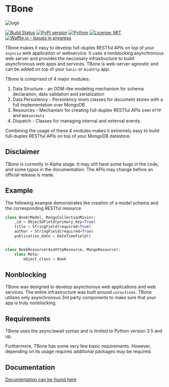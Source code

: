 # TBone

![logo](https://user-images.githubusercontent.com/3540587/31142318-9ee5dfa0-a882-11e7-998e-064147470615.png)


[![Build Status](https://travis-ci.org/475Cumulus/TBone.svg?branch=master)](https://travis-ci.org/475Cumulus/TBone)
[![PyPI version](https://badge.fury.io/py/tbone.svg)](https://badge.fury.io/py/tbone)
[![Python](https://img.shields.io/pypi/pyversions/gain.svg)](https://pypi.python.org/pypi/gain/)
[![License: MIT](https://img.shields.io/badge/License-MIT-blue.svg)](https://opensource.org/licenses/MIT)
[![Waffle.io - Issues in progress](https://badge.waffle.io/475Cumulus/TBone.svg?label=in%20progress&title=In%20Progress)](http://waffle.io/475Cumulus/TBone)

TBone makes it easy to develop full-duplex RESTful APIs on top of your `asyncio` web application or webservice.
It uses a nonblocking asynchronous web server and provides the neccesary infrastructure to build asynchronous web apps and services.
TBone is web-server agnostic and can be added on top of your `Sanic` or `Aiohttp` app.


TBone is comprised of 4 major modules:

1. Data Structure - an ODM-like modeling mechanism for schema declaration, data validation and serialization
2. Data Persistency - Persistency mixin classes for document stores with a full implementation over MongoDB
3. Resources - Mechanism for creating full-duplex RESTful APIs over `HTTP` and `Websockets`
4. Dispatch - Classes for managing internal and external events.

Combining the usage of these 4 modules makes it extremely easy to build full-duplex RESTful APIs on top of your MongoDB datastore.


## Disclaimer

TBone is currently in Alpha stage. It may still have some bugs in the code, and some typos in the documentation.
The APIs may change before an official release is made.


## Example

The following example demonstrates the creation of a model schema and the corresponding RESTful resource

```python
class Book(Model, MongoCollectionMixin):
    _id = ObjecIdField(primary_key=True)
    title = StringField(required=True)
    author = StringField(required=True)
    publication_date = DateTimeField()


class BookResource(AioHttpResource, MongoResource):
    class Meta:
        object_class = Book
```

## Nonblocking

TBone was designed to develop asynchorous web applications and web services. The entire infrastructure was built around `coroutines`.
TBone utilizes only asynchronous 3rd party components to make sure that your app is truly nonblocking.

## Requirements

TBone uses the async/await syntax and is limited to Python version 3.5 and up.

Furthermore, TBone has some very few basic requirements.
However, depending on its usage requires additional packages may be required.

## Documentation

[Documentation can be found here](https://tbone.readthedocs.io)

